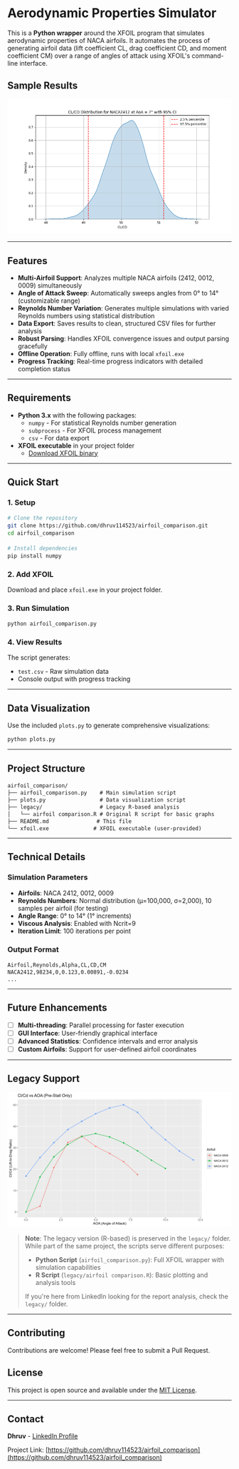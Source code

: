 # Aerodynamic Properties Simulator

<!-- ![Project Banner](images/banner.png) Add a banner image showing airfoils when available -->

This is a **Python wrapper** around the XFOIL program that simulates aerodynamic properties of NACA airfoils. It automates the process of generating airfoil data (lift coefficient CL, drag coefficient CD, and moment coefficient CM) over a range of angles of attack using XFOIL's command-line interface.

## Sample Results

![Sample Airfoil Comparison](images_new/cl_cd_kde.png) 

---

## Features

- **Multi-Airfoil Support**: Analyzes multiple NACA airfoils (2412, 0012, 0009) simultaneously
- **Angle of Attack Sweep**: Automatically sweeps angles from 0° to 14° (customizable range)
- **Reynolds Number Variation**: Generates multiple simulations with varied Reynolds numbers using statistical distribution
- **Data Export**: Saves results to clean, structured CSV files for further analysis
- **Robust Parsing**: Handles XFOIL convergence issues and output parsing gracefully
- **Offline Operation**: Fully offline, runs with local `xfoil.exe`
- **Progress Tracking**: Real-time progress indicators with detailed completion status

---

## Requirements

- **Python 3.x** with the following packages:
  - `numpy` - For statistical Reynolds number generation
  - `subprocess` - For XFOIL process management
  - `csv` - For data export
- **XFOIL executable** in your project folder
  - [Download XFOIL binary](https://web.mit.edu/drela/Public/web/xfoil/)

---

## Quick Start

<!-- ![Installation Demo](images/installation.gif) Add installation walkthrough when available -->

### 1. Setup
```bash
# Clone the repository
git clone https://github.com/dhruv114523/airfoil_comparison.git
cd airfoil_comparison

# Install dependencies
pip install numpy
```

### 2. Add XFOIL
Download and place `xfoil.exe` in your project folder.

### 3. Run Simulation
```bash
python airfoil_comparison.py
```

### 4. View Results
The script generates:
- `test.csv` - Raw simulation data
- Console output with progress tracking

---

## Data Visualization

Use the included `plots.py` to generate comprehensive visualizations:

```bash
python plots.py
```

---

## Project Structure

```
airfoil_comparison/
├── airfoil_comparison.py    # Main simulation script
├── plots.py                 # Data visualization script
├── legacy/                  # Legacy R-based analysis
│   └── airfoil comparison.R # Original R script for basic graphs
├── README.md               # This file
└── xfoil.exe              # XFOIL executable (user-provided)
```

---

## Technical Details

### Simulation Parameters
- **Airfoils**: NACA 2412, 0012, 0009
- **Reynolds Numbers**: Normal distribution (μ=100,000, σ=2,000), 10 samples per airfoil (for testing)
- **Angle Range**: 0° to 14° (1° increments)
- **Viscous Analysis**: Enabled with Ncrit=9
- **Iteration Limit**: 100 iterations per point

### Output Format
```csv
Airfoil,Reynolds,Alpha,CL,CD,CM
NACA2412,98234,0,0.123,0.00891,-0.0234
...
```

---

## Future Enhancements

- [ ] **Multi-threading**: Parallel processing for faster execution
- [ ] **GUI Interface**: User-friendly graphical interface
- [ ] **Advanced Statistics**: Confidence intervals and error analysis
- [ ] **Custom Airfoils**: Support for user-defined airfoil coordinates

---

## Legacy Support

![Legacy Plots](legacy/images/cl_cd_comparison.png) <!-- Show legacy R plots -->

> **Note**: The legacy version (R-based) is preserved in the `legacy/` folder. While part of the same project, the scripts serve different purposes:
> 
> - **Python Script** (`airfoil_comparison.py`): Full XFOIL wrapper with simulation capabilities
> - **R Script** (`legacy/airfoil comparison.R`): Basic plotting and analysis tools
>
> If you're here from LinkedIn looking for the report analysis, check the `legacy/` folder.

---

## Contributing

Contributions are welcome! Please feel free to submit a Pull Request.

## License

This project is open source and available under the [MIT License](LICENSE).

---

## Contact

**Dhruv** - [LinkedIn Profile](https://linkedin.com/in/dhruv-ganage/)

Project Link: [https://github.com/dhruv114523/airfoil_comparison](https://github.com/dhruv114523/airfoil_comparison)
